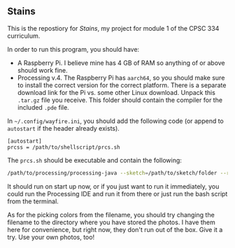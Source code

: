 ## Stains

This is the repostiory for *Stains*, my project for module 1 of the CPSC 334 curriculum. 

In order to run this program, you should have:

- A Raspberry Pi. I believe mine has 4 GB of RAM so anything of or above should work fine.
- Processing v.4. The Raspberry Pi has `aarch64`, so you should make sure to install the correct version for the correct platform. There is a separate download link for the Pi vs. some other Linux download. Unpack this `.tar.gz` file you receive. This folder should contain the compiler for the included `.pde` file.

In `~/.config/wayfire.ini`, you should add the following code (or append to `autostart` if the header already exists).
```
[autostart]
prcss = /path/to/shellscript/prcs.sh
```

The `prcs.sh` should be executable and contain the following:

```sh
/path/to/processing/processing-java --sketch=/path/to/sketch/folder --run
```

It should run on start up now, or if you just want to run it immediately, you could run the Processing IDE and run it from there or just run the bash script from the terminal.

As for the picking colors from the filename, you should try changing the filename to the directory where you have stored the photos. I have them here for convenience, but right now, they don't run out of the box. Give it a try. Use your own photos, too!
